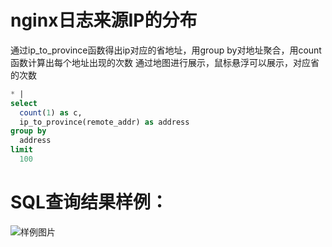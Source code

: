 # nginx日志来源IP的分布

通过ip_to_province函数得出ip对应的省地址，用group by对地址聚合，用count函数计算出每个地址出现的次数
通过地图进行展示，鼠标悬浮可以展示，对应省的次数

```SQL
* |
select
  count(1) as c,
  ip_to_province(remote_addr) as address
group by
  address
limit
  100
```

# SQL查询结果样例：

![样例图片](http://slsconsole.oss-cn-hangzhou.aliyuncs.com/sql_sample/158450502350320200318121325.jpg)